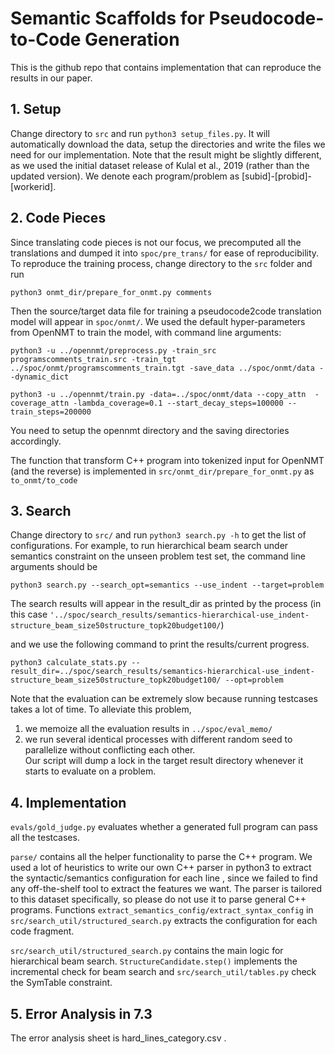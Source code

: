 # Semantic Scaffolds for Pseudocode-to-Code Generation

This is the github repo that contains implementation that can reproduce the results in our paper.

## 1. Setup
Change directory to ```src``` and run ```python3 setup_files.py```. 
It will automatically download the data, setup the directories and write the files 
we need for our implementation. Note that the result might be slightly different, as we used the initial dataset release of  Kulal et al., 2019 (rather than the updated version).
We denote each program/problem as [subid]-[probid]-[workerid].

## 2. Code Pieces
Since translating code pieces is not our focus, we precomputed all the translations and dumped it into ```spoc/pre_trans/``` for ease of reproducibility.
To reproduce the training process, change directory to the  ```src``` folder and run 

```python3 onmt_dir/prepare_for_onmt.py comments```

Then the source/target data file for training a pseudocode2code translation model will appear in ```spoc/onmt/```.
We used the default hyper-parameters from OpenNMT to train the model, with command line arguments:

```python3 -u ../opennmt/preprocess.py -train_src programscomments_train.src -train_tgt ../spoc/onmt/programscomments_train.tgt -save_data ../spoc/onmt/data --dynamic_dict```

```python3 -u ../opennmt/train.py -data=../spoc/onmt/data --copy_attn  -coverage_attn -lambda_coverage=0.1 --start_decay_steps=100000 --train_steps=200000```

You need to setup the opennmt directory and the saving directories accordingly.

The function that transform C++ program into tokenized input for OpenNMT (and the reverse) is implemented in ```src/onmt_dir/prepare_for_onmt.py``` as ```to_onmt/to_code```

## 3. Search

Change directory to ```src/``` and run
```python3 search.py -h``` to get the list of configurations.
For example, to run hierarchical beam search under semantics constraint on the unseen problem test set, the command line arguments should be

```python3 search.py --search_opt=semantics --use_indent --target=problem ```

The search results will appear in the result_dir as printed by the process (in this case ```'../spoc/search_results/semantics-hierarchical-use_indent-structure_beam_size50structure_topk20budget100/```) 

and we use the following command to print the results/current progress.

```
python3 calculate_stats.py --result_dir=../spoc/search_results/semantics-hierarchical-use_indent-structure_beam_size50structure_topk20budget100/ --opt=problem
```

Note that the evaluation can be extremely slow because running testcases takes a lot of time. 
To alleviate this problem,
1. we memoize all the evaluation results in ```../spoc/eval_memo/```
2. we run several identical processes with different random seed to parallelize without conflicting each other.  
Our script will dump a lock in the target result directory whenever it starts to evaluate on a problem.


## 4. Implementation

```evals/gold_judge.py``` evaluates whether a generated full program can pass all the testcases.

```parse/``` contains all the helper functionality to parse the C++ program. 
We used a lot of heuristics to write our own C++ parser in python3 to extract the syntactic/semantics configuration for each line
, since we failed to find any off-the-shelf tool to extract the features we want.
The parser is tailored to this dataset specifically, so please do not use it to parse general C++ programs.
Functions ```extract_semantics_config/extract_syntax_config``` in ```src/search_util/structured_search.py``` extracts the configuration for each code fragment.

```src/search_util/structured_search.py``` contains the main logic for hierarchical beam search. 
```StructureCandidate.step()``` implements the incremental check for beam search and ```src/search_util/tables.py``` check the SymTable constraint.

## 5. Error Analysis in 7.3

The error analysis sheet is hard_lines_category.csv .